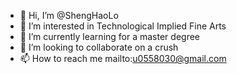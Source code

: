 - 👋 Hi, I’m @ShengHaoLo
- 👀 I’m interested in Technological Implied Fine Arts
- 🌱 I’m currently learning for a master degree
- 💞️ I’m looking to collaborate on a crush
- 📫 How to reach me mailto:u0558030@gmail.com

<!---
ShengHaoLo/ShengHaoLo is a ✨ special ✨ repository because its `README.md` (this file) appears on your GitHub profile.
You can click the Preview link to take a look at your changes.
--->

